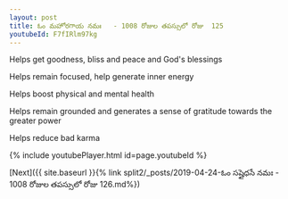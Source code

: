 ```yaml
---
layout: post
title: ఓం మహోరగాయ నమః   - 1008 రోజుల తపస్సులో రోజు  125
youtubeId: F7fIRlm97kg
---
```

 
 
Helps get goodness, bliss and peace and God's blessings
 
Helps remain focused, help generate inner energy 
 
Helps boost physical and mental health 
 
Helps remain grounded and generates a sense of gratitude towards the greater power 
 
Helps reduce bad karma
 
 
 
 


{% include youtubePlayer.html id=page.youtubeId %}
 
[Next]({{ site.baseurl }}{% link  split2/_posts/2019-04-24-ఓం సప్తైధసే నమః   - 1008 రోజుల తపస్సులో రోజు  126.md%})
 
